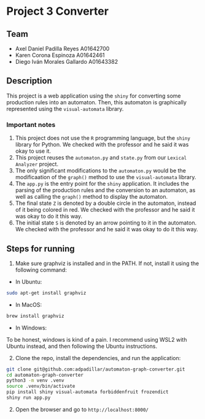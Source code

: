 # Project 3 Converter

## Team

- Axel Daniel Padilla Reyes A01642700
- Karen Corona Espinoza A01642461
- Diego Iván Morales Gallardo A01643382

## Description

This project is a web application using the `shiny` for converting some production rules into an automaton.
Then, this automaton is graphically represented using the `visual-automata` library.

### Important notes

1. This project does not use the `R` programming language, but the `shiny` library for Python. We checked with the professor and he said it was okay to use it.
2. This project reuses the `automaton.py` and `state.py` from our `Lexical Analyzer` project.
3. The only significant modifications to the `automaton.py` would be the modificaation of the `graph()` method to use the `visual-automata` library.
4. The `app.py` is the entry point for the `shiny` application. It includes the parsing of the production rules and the conversion to an automaton, as well as calling the `graph()` method to display the automaton.
5. The final state `Z` is denoted by a double circle in the automaton, instead of it being colored in red. We checked with the professor and he said it was okay to do it this way.
6. The initial state `S` is denoted by an arrow pointing to it in the automaton. We checked with the professor and he said it was okay to do it this way.

## Steps for running

1. Make sure graphviz is installed and in the PATH. If not, install it using the following command:

- In Ubuntu:

```bash
sudo apt-get install graphviz
```

- In MacOS:

```bash
brew install graphviz
```

- In Windows:

To be honest, windows is kind of a pain. I recommend using WSL2 with Ubuntu instead, and then following the Ubuntu instructions.

2. Clone the repo, install the dependencies, and run the application:

```bash
git clone git@github.com:adpadillar/automaton-graph-converter.git
cd automaton-graph-converter
python3 -m venv .venv
source .venv/bin/activate
pip install shiny visual-automata forbiddenfruit frozendict
shiny run app.py
```

2. Open the browser and go to `http://localhost:8000/`
